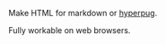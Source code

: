 Make HTML for markdown or [hyperpug](https://github.com/hyperpug).

Fully workable on web browsers.
